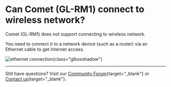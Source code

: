 # Can Comet (GL-RM1) connect to wireless network?

Comet (GL-RM1) does not support connecting to wireless network. 

You need to connect it to a network device (such as a router) via an Ethernet cable to get Internet access.

![ethernet connection](https://static.gl-inet.com/docs/kvm/faq/can_comet_connect_to_wireless_network/ethernet_connection_marked.png){class="glboxshadow"}

---

Still have questions? Visit our [Community Forum](https://forum.gl-inet.com){target="_blank"} or [Contact us](https://www.gl-inet.com/contacts/){target="_blank"}.